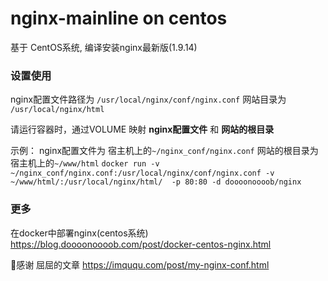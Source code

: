# nginx-mainline on centos

基于 CentOS系统, 编译安装nginx最新版(1.9.14)


### 设置使用
nginx配置文件路径为 `/usr/local/nginx/conf/nginx.conf`
网站目录为 `/usr/local/nginx/html`

请运行容器时，通过VOLUME 映射 **nginx配置文件** 和 **网站的根目录**

示例：
nginx配置文件为 宿主机上的`~/nginx_conf/nginx.conf`
网站的根目录为 宿主机上的`~/www/html`
`docker run -v ~/nginx_conf/nginx.conf:/usr/local/nginx/conf/nginx.conf -v ~/www/html/:/usr/local/nginx/html/  -p 80:80 -d doooonoooob/nginx`

### 更多
在docker中部署nginx(centos系统)
 <https://blog.doooonoooob.com/post/docker-centos-nginx.html>

🙏感谢 屈屈的文章
 <https://imququ.com/post/my-nginx-conf.html>

